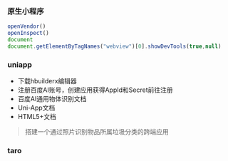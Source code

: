 ### 原生小程序
```js
openVendor()
openInspect()
document
document.getElementByTagNames("webview")[0].showDevTools(true,null)
```

### uniapp

- 下载hbuilderx编辑器
- 注册百度AI账号，创建应用获得AppId和Secret前往注册
- 百度AI通用物体识别文档
- Uni-App文档
- HTML5+文档

> 搭建一个通过照片识别物品所属垃圾分类的跨端应用


### taro